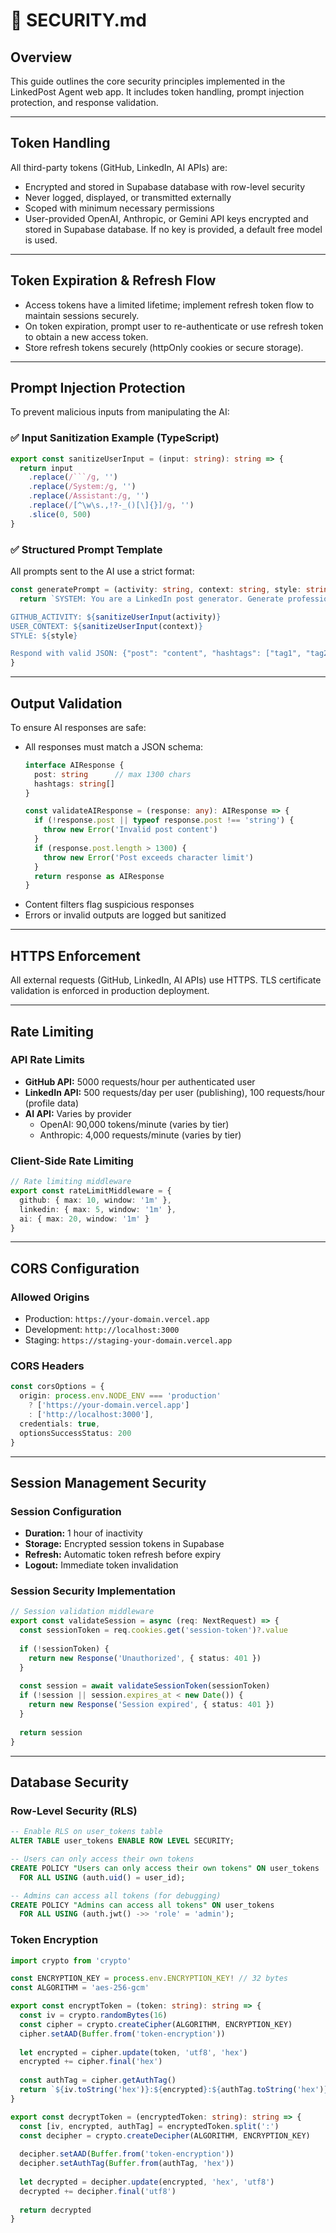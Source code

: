 
# 🔐 SECURITY.md

## Overview

This guide outlines the core security principles implemented in the LinkedPost Agent web app. It includes token handling, prompt injection protection, and response validation.

---

## Token Handling

All third-party tokens (GitHub, LinkedIn, AI APIs) are:

- Encrypted and stored in Supabase database with row-level security
- Never logged, displayed, or transmitted externally
- Scoped with minimum necessary permissions
- User-provided OpenAI, Anthropic, or Gemini API keys encrypted and stored in Supabase database. If no key is provided, a default free model is used.

---

## Token Expiration & Refresh Flow
- Access tokens have a limited lifetime; implement refresh token flow to maintain sessions securely.
- On token expiration, prompt user to re-authenticate or use refresh token to obtain a new access token.
- Store refresh tokens securely (httpOnly cookies or secure storage).

---

## Prompt Injection Protection

To prevent malicious inputs from manipulating the AI:

### ✅ Input Sanitization Example (TypeScript)
```typescript
export const sanitizeUserInput = (input: string): string => {
  return input
    .replace(/```/g, '')
    .replace(/System:/g, '')
    .replace(/Assistant:/g, '')
    .replace(/[^\w\s.,!?-_()[\]{}]/g, '')
    .slice(0, 500)
}
```

### ✅ Structured Prompt Template

All prompts sent to the AI use a strict format:
```typescript
const generatePrompt = (activity: string, context: string, style: string) => {
  return `SYSTEM: You are a LinkedIn post generator. Generate professional posts only.

GITHUB_ACTIVITY: ${sanitizeUserInput(activity)}
USER_CONTEXT: ${sanitizeUserInput(context)}
STYLE: ${style}

Respond with valid JSON: {"post": "content", "hashtags": ["tag1", "tag2"]}`
}
```

---

## Output Validation

To ensure AI responses are safe:

- All responses must match a JSON schema:
  ```typescript
  interface AIResponse {
    post: string      // max 1300 chars
    hashtags: string[]
  }
  
  const validateAIResponse = (response: any): AIResponse => {
    if (!response.post || typeof response.post !== 'string') {
      throw new Error('Invalid post content')
    }
    if (response.post.length > 1300) {
      throw new Error('Post exceeds character limit')
    }
    return response as AIResponse
  }
  ```
- Content filters flag suspicious responses
- Errors or invalid outputs are logged but sanitized

---

## HTTPS Enforcement

All external requests (GitHub, LinkedIn, AI APIs) use HTTPS. TLS certificate validation is enforced in production deployment.

---

## Rate Limiting

### API Rate Limits
- **GitHub API:** 5000 requests/hour per authenticated user
- **LinkedIn API:** 500 requests/day per user (publishing), 100 requests/hour (profile data)
- **AI API:** Varies by provider
  - OpenAI: 90,000 tokens/minute (varies by tier)
  - Anthropic: 4,000 requests/minute (varies by tier)

### Client-Side Rate Limiting
```typescript
// Rate limiting middleware
export const rateLimitMiddleware = {
  github: { max: 10, window: '1m' },
  linkedin: { max: 5, window: '1m' },
  ai: { max: 20, window: '1m' }
}
```

---

## CORS Configuration

### Allowed Origins
- Production: `https://your-domain.vercel.app`
- Development: `http://localhost:3000`
- Staging: `https://staging-your-domain.vercel.app`

### CORS Headers
```typescript
const corsOptions = {
  origin: process.env.NODE_ENV === 'production' 
    ? ['https://your-domain.vercel.app']
    : ['http://localhost:3000'],
  credentials: true,
  optionsSuccessStatus: 200
}
```

---

## Session Management Security

### Session Configuration
- **Duration:** 1 hour of inactivity
- **Storage:** Encrypted session tokens in Supabase
- **Refresh:** Automatic token refresh before expiry
- **Logout:** Immediate token invalidation

### Session Security Implementation
```typescript
// Session validation middleware
export const validateSession = async (req: NextRequest) => {
  const sessionToken = req.cookies.get('session-token')?.value
  
  if (!sessionToken) {
    return new Response('Unauthorized', { status: 401 })
  }
  
  const session = await validateSessionToken(sessionToken)
  if (!session || session.expires_at < new Date()) {
    return new Response('Session expired', { status: 401 })
  }
  
  return session
}
```

---

## Database Security

### Row-Level Security (RLS)
```sql
-- Enable RLS on user_tokens table
ALTER TABLE user_tokens ENABLE ROW LEVEL SECURITY;

-- Users can only access their own tokens
CREATE POLICY "Users can only access their own tokens" ON user_tokens
  FOR ALL USING (auth.uid() = user_id);

-- Admins can access all tokens (for debugging)
CREATE POLICY "Admins can access all tokens" ON user_tokens
  FOR ALL USING (auth.jwt() ->> 'role' = 'admin');
```

### Token Encryption
```typescript
import crypto from 'crypto'

const ENCRYPTION_KEY = process.env.ENCRYPTION_KEY! // 32 bytes
const ALGORITHM = 'aes-256-gcm'

export const encryptToken = (token: string): string => {
  const iv = crypto.randomBytes(16)
  const cipher = crypto.createCipher(ALGORITHM, ENCRYPTION_KEY)
  cipher.setAAD(Buffer.from('token-encryption'))
  
  let encrypted = cipher.update(token, 'utf8', 'hex')
  encrypted += cipher.final('hex')
  
  const authTag = cipher.getAuthTag()
  return `${iv.toString('hex')}:${encrypted}:${authTag.toString('hex')}`
}

export const decryptToken = (encryptedToken: string): string => {
  const [iv, encrypted, authTag] = encryptedToken.split(':')
  const decipher = crypto.createDecipher(ALGORITHM, ENCRYPTION_KEY)
  
  decipher.setAAD(Buffer.from('token-encryption'))
  decipher.setAuthTag(Buffer.from(authTag, 'hex'))
  
  let decrypted = decipher.update(encrypted, 'hex', 'utf8')
  decrypted += decipher.final('utf8')
  
  return decrypted
}
```

